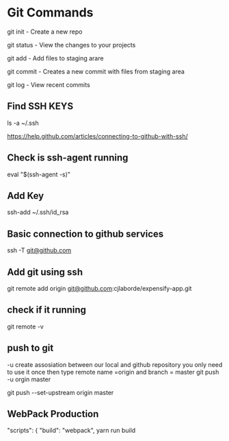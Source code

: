 # Git Commands

git init - Create a new repo

git status - View the changes to your projects

git add - Add files to staging arare

git commit - Creates a new commit with files from staging area

git log - View recent commits

## Find SSH KEYS

ls -a ~/.ssh

https://help.github.com/articles/connecting-to-github-with-ssh/

## Check is ssh-agent running

 eval "$(ssh-agent -s)"

## Add Key

 ssh-add ~/.ssh/id_rsa

## Basic connection to github services 

ssh -T git@github.com

## Add git using ssh

git remote add origin git@github.com:cjlaborde/expensify-app.git

## check if it running

git remote -v

## push to git

-u create assosiation between our local and github repository you only need to use it once
then type remote name =origin  and branch = master
git push -u orgin master

git push --set-upstream origin master

## WebPack Production 

  "scripts": {
    "build": "webpack",
yarn run build 

